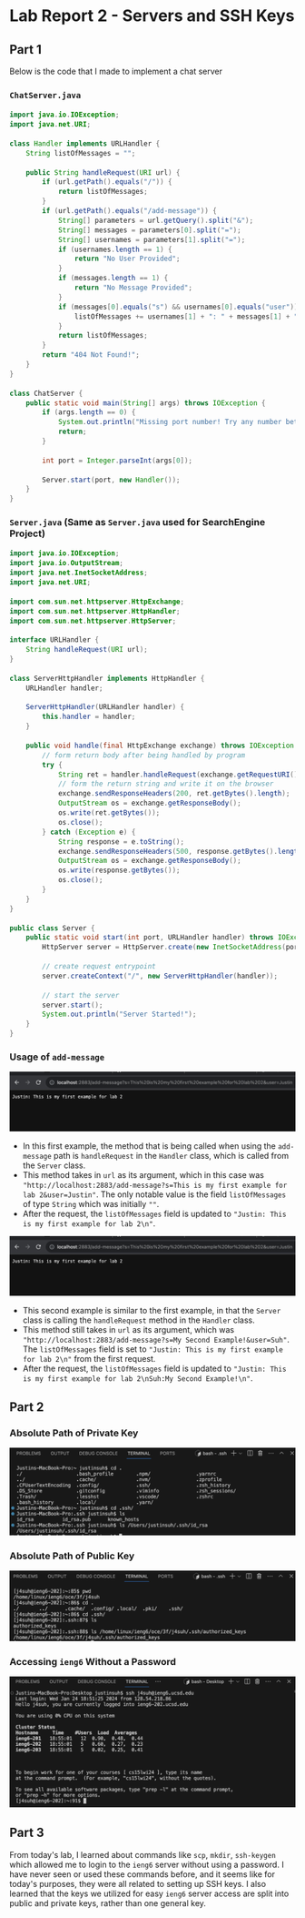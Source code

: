 # Lab Report 2 - Servers and SSH Keys

## Part 1

Below is the code that I made to implement a chat server

### `ChatServer.java`

```java
import java.io.IOException;
import java.net.URI;

class Handler implements URLHandler {
    String listOfMessages = "";

    public String handleRequest(URI url) {
        if (url.getPath().equals("/")) {
            return listOfMessages;
        }
        if (url.getPath().equals("/add-message")) {
            String[] parameters = url.getQuery().split("&");
            String[] messages = parameters[0].split("=");
            String[] usernames = parameters[1].split("=");
            if (usernames.length == 1) {
                return "No User Provided";
            }
            if (messages.length == 1) {
                return "No Message Provided";
            }
            if (messages[0].equals("s") && usernames[0].equals("user")) {
                listOfMessages += usernames[1] + ": " + messages[1] + "\n";
            }
            return listOfMessages;
        }
        return "404 Not Found!";
    }
}

class ChatServer {
    public static void main(String[] args) throws IOException {
        if (args.length == 0) {
            System.out.println("Missing port number! Try any number between 1024 to 49151");
            return;
        }

        int port = Integer.parseInt(args[0]);

        Server.start(port, new Handler());
    }
}
```

### `Server.java` **(Same as `Server.java` used for SearchEngine Project)**

```java
import java.io.IOException;
import java.io.OutputStream;
import java.net.InetSocketAddress;
import java.net.URI;

import com.sun.net.httpserver.HttpExchange;
import com.sun.net.httpserver.HttpHandler;
import com.sun.net.httpserver.HttpServer;

interface URLHandler {
    String handleRequest(URI url);
}

class ServerHttpHandler implements HttpHandler {
    URLHandler handler;

    ServerHttpHandler(URLHandler handler) {
        this.handler = handler;
    }

    public void handle(final HttpExchange exchange) throws IOException {
        // form return body after being handled by program
        try {
            String ret = handler.handleRequest(exchange.getRequestURI());
            // form the return string and write it on the browser
            exchange.sendResponseHeaders(200, ret.getBytes().length);
            OutputStream os = exchange.getResponseBody();
            os.write(ret.getBytes());
            os.close();
        } catch (Exception e) {
            String response = e.toString();
            exchange.sendResponseHeaders(500, response.getBytes().length);
            OutputStream os = exchange.getResponseBody();
            os.write(response.getBytes());
            os.close();
        }
    }
}

public class Server {
    public static void start(int port, URLHandler handler) throws IOException {
        HttpServer server = HttpServer.create(new InetSocketAddress(port), 0);

        // create request entrypoint
        server.createContext("/", new ServerHttpHandler(handler));

        // start the server
        server.start();
        System.out.println("Server Started!");
    }
}
```

### Usage of `add-message`

![Image](/lab2_images/lab2_1.png)

* In this first example, the method that is being called when using the `add-message` path is `handleRequest` in the `Handler` class, which is called from the `Server` class.
* This method takes in `url` as its argument, which in this case was `"http://localhost:2883/add-message?s=This is my first example for lab 2&user=Justin"`. The only notable value is the field `listOfMessages` of type `String` which was initially `""`.
* After the request, the `listOfMessages` field is updated to `"Justin: This is my first example for lab 2\n"`.

![Image](/lab2_images/lab2_1.png)

* This second example is similar to the first example, in that the `Server` class is calling the `handleRequest` method in the `Handler` class.
* This method still takes in `url` as its argument, which was `"http://localhost:2883/add-message?s=My Second Example!&user=Suh"`. The `listOfMessages` field is set to `"Justin: This is my first example for lab 2\n"` from the first request.
* After the request, the `listOfMessages` field is updated to `"Justin: This is my first example for lab 2\nSuh:My Second Example!\n"`.

## Part 2

### Absolute Path of Private Key

![Image](/lab2_images/lab2_3.png)

### Absolute Path of Public Key

![Image](/lab2_images/lab2_4.png)

### Accessing `ieng6` Without a Password

![Image](/lab2_images/lab2_5.png)

## Part 3

From today's lab, I learned about commands like `scp`, `mkdir`, `ssh-keygen` which allowed me to login to the `ieng6` server without using a password. I have never seen or used these commands before, and it seems like for today's purposes, they were all related to setting up SSH keys. I also learned that the keys we utilized for easy `ieng6` server access are split into public and private keys, rather than one general key.
